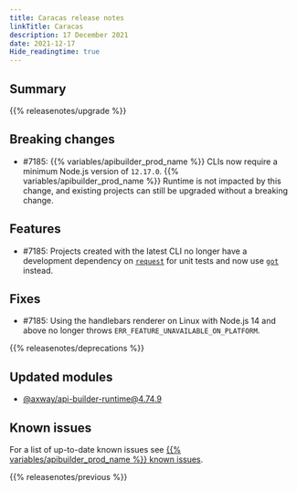 ```yaml
---
title: Caracas release notes
linkTitle: Caracas
description: 17 December 2021
date: 2021-12-17
Hide_readingtime: true
---
```

## Summary


{{% releasenotes/upgrade %}}

## Breaking changes
* #7185: {{% variables/apibuilder_prod_name %}} CLIs now require a minimum Node.js version of `12.17.0`. {{% variables/apibuilder_prod_name %}} Runtime is not impacted by this change, and existing projects can still be upgraded without a breaking change.

## Features
* #7185: Projects created with the latest CLI no longer have a development dependency on [`request`](https://www.npmjs.com/package/request) for unit tests and now use [`got`](https://github.com/sindresorhus/got) instead. 

## Fixes
* #7185: Using the handlebars renderer on Linux with Node.js 14 and above no longer throws `ERR_FEATURE_UNAVAILABLE_ON_PLATFORM`.

{{% releasenotes/deprecations %}}

<!-- Regenerate modules/plugins with api-builder-tools script -->
## Updated modules
* [@axway/api-builder-runtime@4.74.9](https://www.npmjs.com/package/@axway/api-builder-runtime/v/4.74.9)

<!-- ## Updated plugins -->

## Known issues
For a list of up-to-date known issues see [{{% variables/apibuilder_prod_name %}} known issues](/docs/known_issues/).

{{% releasenotes/previous %}}
